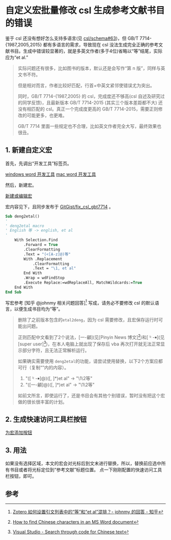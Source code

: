 # 自定义宏批量修改 csl 生成参考文献书目的错误

鉴于 csl 还没有想好怎么支持多语言(见 [csl/schema#63](https://github.com/citation-style-language/schema/issues/63))，但 GB/T 7714-{1987,2005,2015} 都有多语言的需求，导致现在 csl 没法生成完全正确的参考文献书目。生成中错误较显著的，就是多英文作者(多于4位)省略以“等”结尾，实际应为“et al.”

> 实际问题还有很多，比如图书的版本，默认还是会写作“第 n 版”，同样与英文书不符。
>
> 但是相对而言，作者比较好匹配，行首+中英文紧邻使错误尤为突出。
>
> 同时，GB/T 7714-{1987,2005} 的 csl，完成度还不够高(csl 自述及研究过的同学反馈)，且最新版本 GB/T 7714-2015 (其实三个版本差距都不大) 还没有相匹配的 csl。真正一个完成度更高的 GB/T 7714-2015，需要正则修改的可能更多，也更难。
>
> GB/T 7714 里面一些规定也不合理，比如英文作者完全大写，最终效果也很丑。

## 1. 新建自定义宏

首先，先调出“开发工具”标签页。

[windows word 开发工具](https://support.office.com/zh-cn/article/%E6%98%BE%E7%A4%BA-%E5%BC%80%E5%8F%91%E5%B7%A5%E5%85%B7-%E9%80%89%E9%A1%B9%E5%8D%A1-e1192344-5e56-4d45-931b-e5fd9bea2d45)
[mac word 开发工具](https://support.office.com/zh-cn/article/%E5%9C%A8-word-2016-for-mac-%E4%B8%AD%E6%98%BE%E7%A4%BA-%E5%BC%80%E5%8F%91%E5%B7%A5%E5%85%B7-%E9%80%89%E9%A1%B9%E5%8D%A1-0c0778a2-fa91-4b75-9164-0685ae00e9b4)

然后，新建宏。

[新建或编辑宏](https://support.office.com/zh-cn/article/%E5%88%9B%E5%BB%BA%E6%88%96%E8%BF%90%E8%A1%8C%E5%AE%8F-c6b99036-905c-49a6-818a-dfb98b7c3c9c)

宏内容见下，且同步发布于 [GitGist/fix_csl_gbt7714](https://gist.github.com/specter119/ea9440c8573aa0df266ea87745226d37) 。

```vb
Sub deng2etal()
'
' deng2etal macro
' English 等 -> english, et al
'
    With Selection.Find
        .Forward = True
        .ClearFormatting
        .Text = "(<[A-z]@)等"
        With .Replacement
            .ClearFormatting
            .Text = "\1, et al"
        End With
        .Wrap = wdFindStop
        .Execute Replace:=wdReplaceAll, MatchWildcards:=True
    End With
End Sub
```

写宏参考 [知乎 @johnmy 相关问题回答][^johnmy] 写成，请务必不要修改 csl 的默认语言，以便生成书目均为“等”。

> 删除了之前版本包含的`etal2deng`，因为 csl 需要修改，且宏保存运行时可能出问题。
>
> 正则匹配中文看到了2个说法，[一-龥](见[Pinyin News 博文][^pinyin.info])和[⺀-￭](见[super user][^super_user])，在本人电脑上就出现了保存后 vba 再次打开就无法正常显示部分字符，且无法正常解析运行。
>
> 如果确实需要使用 `deng2etal`的功能，请尝试使用替换，以下2个方案应都可行（复制“”内的内容）。
> 1. "([⺀-￭]@)([, ]*)et al" -> "\1\2等"
> 1. "([一-龥]@)([, ]*)et al" -> "\1\2等"
>
> 如前文所言，即使运行了，还是书目会有其他个别错误，暂时没有把这个宏做的很长很丰富的计划。

## 2. 生成快速访问工具栏按钮

[为宏添加按钮](https://support.office.com/zh-cn/article/%E5%B0%86%E5%AE%8F%E5%88%86%E9%85%8D%E7%BB%99%E6%8C%89%E9%92%AE-728c83ec-61d0-40bd-b6ba-927f84eb5d2c#OfficeVersion=macOS)

## 3. 用法

如果没有选择区域，本文的宏会对光标后到文末进行替换，所以，替换前应选中所有书目或者将光标定位到“参考文献”标题位置。
点一下刚刚配置的快速访问工具栏按钮，即可。

## 参考

[^johnmy]: [Zotero 如何设置引文列表中的“等”和“et al”混排？- johnmy 的回答 - 知乎](https://www.zhihu.com/question/39156067/answer/145700137)
[^pinyin.info]: [How to find Chinese characters in an MS Word document](http://pinyin.info/news/2016/how-to-find-chinese-characters-in-an-ms-word-document/)
[^super_user]: [Visual Studio - Search through code for Chinese text](https://superuser.com/questions/983441/visual-studio-search-through-code-for-chinese-text)

